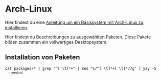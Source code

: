 # Arch-Linux


Hier findest du eine [Anleitung um ein Basissystem mit Arch-Linux zu installieren](install_arch.md).


Hier findest du [Beschreibungen zu ausgewählten Paketen](packages). Diese Pakete bilden zusammen ein vollwertiges Desktopsystem.


## Installation von Paketen

`cat packages/* | grep "^[ \t]*+" | sed "s/^[ \t]*+[ \t]*//g" | yay -S --needed -`

